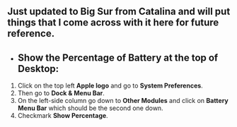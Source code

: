 ## Just updated to Big Sur from Catalina and will put things that I come across with it here for future reference.

- ## Show the Percentage of Battery at the top of Desktop:  
1. Click on the top left **Apple logo** and go to **System Preferences**.
2. Then go to **Dock & Menu Bar**.
3. On the left-side column go down to **Other Modules** and click on **Battery Menu Bar** which should be the second one down.
4. Checkmark **Show Percentage**.

